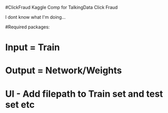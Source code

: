 #ClickFraud
Kaggle Comp for TalkingData Click Fraud

I dont know what I'm doing...

#Required packages:


#####
# Input = Train
# Output = Network/Weights
# UI - Add filepath to Train set and test set etc
#
#####
